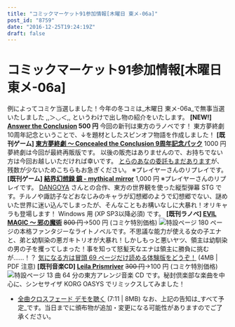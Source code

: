```yaml
---
title: "コミックマーケット91参加情報[木曜日 東メ-06a]"
post_id: "8759"
date: "2016-12-25T19:24:19Z"
draft: false
---
```


# コミックマーケット91参加情報[木曜日 東メ-06a]

例によってコミケ当選しました！今年の冬コミは_木曜日 東メ-06a_で無事当選いたしました ,,＞◡＜,, というわけで出し物の紹介をいたします。  **[NEW!] [Answer the Conclusion](/answer-the-conclusion) 500 円** 今回の新刊は東方のラノベです！ 東方夢終劇 10周年記念ということで、↓を題材としたスピンオフ物語を作成しました！ **[既刊ゲーム] [東方夢終劇 ～ Concealed the Conclusion 9周年記念パック](/!/thC)** 1000 円 夢終劇は今回が最終再販版です。 以後の販売はありませんので、お持ちでない方は今回お越しいただければ幸いです。 [とらのあなの委託もまだあります](http://www.toranoana.jp/mailorder/article/04/0030/38/09/040030380928.html)が、残数が少ないためこちらもお急ぎください。  ※プレイヤーさんのリプレイです。 **[既刊ゲーム] [結界幻想録 鏡 - mythical mirror](http://kagaminer.in/)** 1,000 円  ※プレイヤーさんのリプレイです。 [DANGOYA](http://dangoya.moo.jp/) さんとの合作、東方の世界観を使った縦型弾幕 STG です。チルノや諏訪子などおなじみのキャラが幻想郷のようで幻想郷でない、謎めいた世界に迷い込んでしまったが、そんなこともお構いなしに大暴れ！オリキャラも登場します！ Windows 用 (XP SP3以降必須) です。 **[既刊ラノベ] [EVIL MAGIC ～ 邪の魔術](/evilmagic)** <del>800 円</del>→500 円 (コミケ特別価格) ![特設ページ](/wp-content/uploads/2012/11/em_POP.png) 180 ページの本格ファンタジーなライトノベルです。不思議な能力が使える女の子エナと、弟と幼馴染の悪ガキトリオが大暴れ！しかしもっと悪いヤツ、領主は幼馴染の男の子を攫ってしまった！事を知って怒髪天なエナは領主に勝負に挑むが……！？ [気になる方は冒頭 69 ページだけ読める体験版をどうぞ！](/filez/em_trial.pdf) (4MB | PDF 注意) **[既刊音楽CD] [Leila Prismriver](/!/leila/)** <del>300 円</del>→100 円 (コミケ特別価格) ![特設ページ](/wp-content/uploads/2012/11/leila1-300x296.jpg) 13 曲 64 分の東方アレンジ音楽 CD です。秘封倶楽部な楽曲を中心に、シンセサイザ KORG OASYS でリミックスしてみました！ 

  * [全曲クロスフェード デモを聴く](/!/leila/x.mp3) (7:11 | 8MB)
なお、上記の告知は_すべて予定_です。当日までに頒布物が追加・変更になる可能性がありますのでご了承ください。

